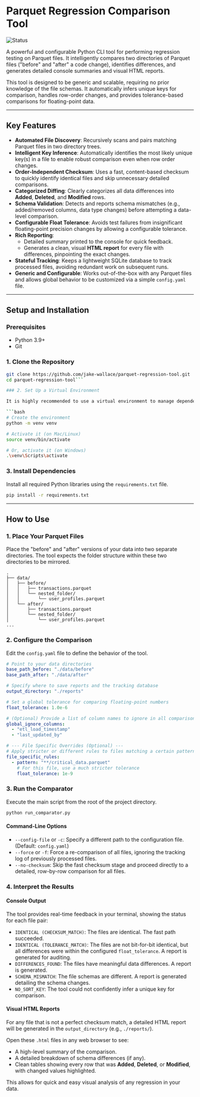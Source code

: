 # Parquet Regression Comparison Tool

![Status](https://img.shields.io/badge/Status-Active-brightgreen)

A powerful and configurable Python CLI tool for performing regression testing on Parquet files. It intelligently compares two directories of Parquet files ("before" and "after" a code change), identifies differences, and generates detailed console summaries and visual HTML reports.

This tool is designed to be generic and scalable, requiring no prior knowledge of the file schemas. It automatically infers unique keys for comparison, handles row-order changes, and provides tolerance-based comparisons for floating-point data.

---

## Key Features

-   **Automated File Discovery**: Recursively scans and pairs matching Parquet files in two directory trees.
-   **Intelligent Key Inference**: Automatically identifies the most likely unique key(s) in a file to enable robust comparison even when row order changes.
-   **Order-Independent Checksum**: Uses a fast, content-based checksum to quickly identify identical files and skip unnecessary detailed comparisons.
-   **Categorized Diffing**: Clearly categorizes all data differences into **Added**, **Deleted**, and **Modified** rows.
-   **Schema Validation**: Detects and reports schema mismatches (e.g., added/removed columns, data type changes) before attempting a data-level comparison.
-   **Configurable Float Tolerance**: Avoids test failures from insignificant floating-point precision changes by allowing a configurable tolerance.
-   **Rich Reporting**:
    -   Detailed summary printed to the console for quick feedback.
    -   Generates a clean, visual **HTML report** for every file with differences, pinpointing the exact changes.
-   **Stateful Tracking**: Keeps a lightweight SQLite database to track processed files, avoiding redundant work on subsequent runs.
-   **Generic and Configurable**: Works out-of-the-box with any Parquet files and allows global behavior to be customized via a simple `config.yaml` file.

---

## Setup and Installation

### Prerequisites

-   Python 3.9+
-   Git

### 1. Clone the Repository

```bash
git clone https://github.com/jake-wallace/parquet-regression-tool.git
cd parquet-regression-tool```

### 2. Set Up a Virtual Environment

It is highly recommended to use a virtual environment to manage dependencies.

```bash
# Create the environment
python -m venv venv

# Activate it (on Mac/Linux)
source venv/bin/activate

# Or, activate it (on Windows)
.\venv\Scripts\activate
```

### 3. Install Dependencies

Install all required Python libraries using the `requirements.txt` file.

```bash
pip install -r requirements.txt
```

---

## How to Use

### 1. Place Your Parquet Files

Place the "before" and "after" versions of your data into two separate directories. The tool expects the folder structure within these two directories to be mirrored.

```
.
├── data/
│   ├── before/
│   │   ├── transactions.parquet
│   │   └── nested_folder/
│   │       └── user_profiles.parquet
│   └── after/
│       ├── transactions.parquet
│       └── nested_folder/
│           └── user_profiles.parquet
...
```

### 2. Configure the Comparison

Edit the `config.yaml` file to define the behavior of the tool.

```yaml
# Point to your data directories
base_path_before: "./data/before"
base_path_after: "./data/after"

# Specify where to save reports and the tracking database
output_directory: "./reports"

# Set a global tolerance for comparing floating-point numbers
float_tolerance: 1.0e-6

# (Optional) Provide a list of column names to ignore in all comparisons
global_ignore_columns:
  - "etl_load_timestamp"
  - "last_updated_by"

# --- File Specific Overrides (Optional) ---
# Apply stricter or different rules to files matching a certain pattern
file_specific_rules:
  - pattern: "**/critical_data.parquet"
    # For this file, use a much stricter tolerance
    float_tolerance: 1e-9
```

### 3. Run the Comparator

Execute the main script from the root of the project directory.

```bash
python run_comparator.py
```

#### Command-Line Options

-   `--config-file` or `-c`: Specify a different path to the configuration file. (Default: `config.yaml`)
-   `--force` or `-f`: Force a re-comparison of all files, ignoring the tracking log of previously processed files.
-   `--no-checksum`: Skip the fast checksum stage and proceed directly to a detailed, row-by-row comparison for all files.

### 4. Interpret the Results

#### Console Output

The tool provides real-time feedback in your terminal, showing the status for each file pair:

-   `IDENTICAL (CHECKSUM_MATCH)`: The files are identical. The fast path succeeded.
-   `IDENTICAL (TOLERANCE_MATCH)`: The files are not bit-for-bit identical, but all differences were within the configured `float_tolerance`. A report is generated for auditing.
-   `DIFFERENCES_FOUND`: The files have meaningful data differences. A report is generated.
-   `SCHEMA_MISMATCH`: The file schemas are different. A report is generated detailing the schema changes.
-   `NO_SORT_KEY`: The tool could not confidently infer a unique key for comparison.

#### Visual HTML Reports

For any file that is not a perfect checksum match, a detailed HTML report will be generated in the `output_directory` (e.g., `./reports/`).

Open these `.html` files in any web browser to see:
-   A high-level summary of the comparison.
-   A detailed breakdown of schema differences (if any).
-   Clean tables showing every row that was **Added**, **Deleted**, or **Modified**, with changed values highlighted.

This allows for quick and easy visual analysis of any regression in your data.
